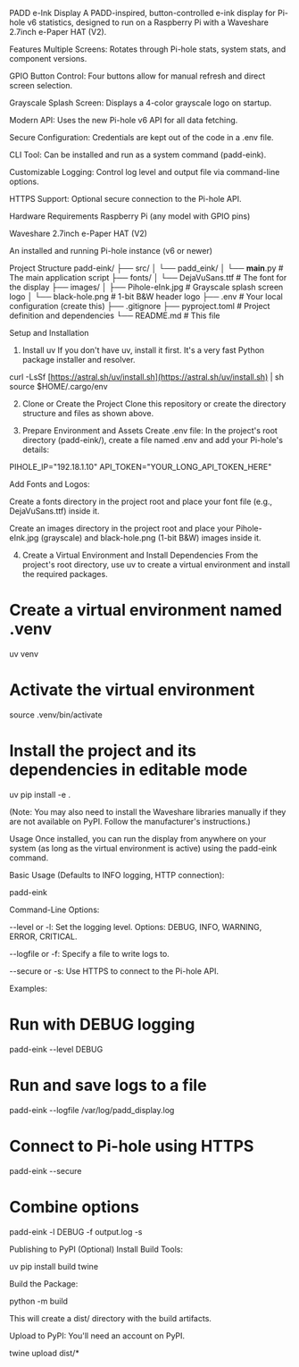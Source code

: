 PADD e-Ink Display
A PADD-inspired, button-controlled e-ink display for Pi-hole v6 statistics, designed to run on a Raspberry Pi with a Waveshare 2.7inch e-Paper HAT (V2).

Features
Multiple Screens: Rotates through Pi-hole stats, system stats, and component versions.

GPIO Button Control: Four buttons allow for manual refresh and direct screen selection.

Grayscale Splash Screen: Displays a 4-color grayscale logo on startup.

Modern API: Uses the new Pi-hole v6 API for all data fetching.

Secure Configuration: Credentials are kept out of the code in a .env file.

CLI Tool: Can be installed and run as a system command (padd-eink).

Customizable Logging: Control log level and output file via command-line options.

HTTPS Support: Optional secure connection to the Pi-hole API.

Hardware Requirements
Raspberry Pi (any model with GPIO pins)

Waveshare 2.7inch e-Paper HAT (V2)

An installed and running Pi-hole instance (v6 or newer)

Project Structure
padd-eink/
├── src/
│   └── padd_eink/
│       └── __main__.py       # The main application script
├── fonts/
│   └── DejaVuSans.ttf        # The font for the display
├── images/
│   ├── Pihole-eInk.jpg     # Grayscale splash screen logo
│   └── black-hole.png      # 1-bit B&W header logo
├── .env                        # Your local configuration (create this)
├── .gitignore
├── pyproject.toml              # Project definition and dependencies
└── README.md                   # This file

Setup and Installation
1. Install uv
If you don't have uv, install it first. It's a very fast Python package installer and resolver.

curl -LsSf [https://astral.sh/uv/install.sh](https://astral.sh/uv/install.sh) | sh
source $HOME/.cargo/env

2. Clone or Create the Project
Clone this repository or create the directory structure and files as shown above.

3. Prepare Environment and Assets
Create .env file: In the project's root directory (padd-eink/), create a file named .env and add your Pi-hole's details:

PIHOLE_IP="192.18.1.10"
API_TOKEN="YOUR_LONG_API_TOKEN_HERE"

Add Fonts and Logos:

Create a fonts directory in the project root and place your font file (e.g., DejaVuSans.ttf) inside it.

Create an images directory in the project root and place your Pihole-eInk.jpg (grayscale) and black-hole.png (1-bit B&W) images inside it.

4. Create a Virtual Environment and Install Dependencies
From the project's root directory, use uv to create a virtual environment and install the required packages.

# Create a virtual environment named .venv
uv venv

# Activate the virtual environment
source .venv/bin/activate

# Install the project and its dependencies in editable mode
uv pip install -e .

(Note: You may also need to install the Waveshare libraries manually if they are not available on PyPI. Follow the manufacturer's instructions.)

Usage
Once installed, you can run the display from anywhere on your system (as long as the virtual environment is active) using the padd-eink command.

Basic Usage (Defaults to INFO logging, HTTP connection):

padd-eink

Command-Line Options:

--level or -l: Set the logging level. Options: DEBUG, INFO, WARNING, ERROR, CRITICAL.

--logfile or -f: Specify a file to write logs to.

--secure or -s: Use HTTPS to connect to the Pi-hole API.

Examples:

# Run with DEBUG logging
padd-eink --level DEBUG

# Run and save logs to a file
padd-eink --logfile /var/log/padd_display.log

# Connect to Pi-hole using HTTPS
padd-eink --secure

# Combine options
padd-eink -l DEBUG -f output.log -s

Publishing to PyPI (Optional)
Install Build Tools:

uv pip install build twine

Build the Package:

python -m build

This will create a dist/ directory with the build artifacts.

Upload to PyPI:
You'll need an account on PyPI.

twine upload dist/*

